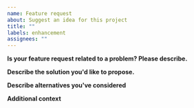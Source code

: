 ```yaml
---
name: Feature request
about: Suggest an idea for this project
title: ""
labels: enhancement
assignees: ""
---
```


<!--
    Thank you very much for contributing to this project by creating an issue!
-->

**Is your feature request related to a problem? Please describe.**

<!--
A clear and concise description of what the problem is. For example: I'm always frustrated when [...]
-->

**Describe the solution you'd like to propose.**

<!--
A clear and concise description of what you want to happen.
-->

**Describe alternatives you've considered**

<!--
A clear and concise description of any alternative solutions or features you've considered.
-->

**Additional context**

<!--
Add any other context or screenshots about the feature request here.
-->
